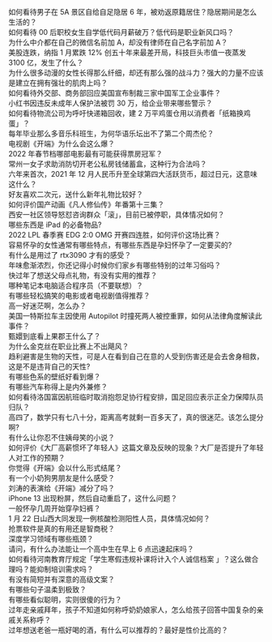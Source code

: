 如何看待男子在 5A 景区自给自足隐居 6 年，被劝返原籍居住？隐居期间是怎么生活的？  
如何看待 00 后职校女生自学低代码月薪破万？低代码是职业新风口吗？  
为什么中介都在自己的微信名前加 A，却没有律师在自己名字前加 A？  
美股连跌，纳指 1 月累跌 12% 创五十年来最差开局，科技巨头市值一夜蒸发 3100 亿，发生了什么？  
为什么很多动漫的女性长得那么纤细，却还有那么强的战斗力？强大的力量不应该是建立在拥有强壮的肌肉上吗？  
如何看待外交部、商务部回应美国宣布制裁三家中国军工企业事件？  
小红书因违反未成年人保护法被罚 30 万，给企业带来哪些警示？  
如何看待物流公司为呼吁快递箱回收，建 2 万平鸡蛋仓用以消费者「纸箱换鸡蛋」？  
每年毕业那么多音乐科班生，为何华语乐坛出不了第二个周杰伦？  
电视剧《开端》为什么会这么爆？  
2022 年春节档哪部电影最有可能获得票房冠军？  
常州一女子求助消防切开老公私房钱储蓄盒，这种行为合法吗？  
六年来首次，2021 年 12 月人民币升至全球第四大活跃货币，超过日元，这意味这什么？  
好友喜欢二次元，送什么新年礼物比较好？  
如何评价国产动画《凡人修仙传》年番第十三集？  
西安一社区领导怒怼咨询群众「滚」，目前已被停职，具体情况如何？  
哪些东西是 iPad 的必备物品?  
2022 LPL 春季赛 EDG 2:0 OMG 开赛四连胜，如何评价这场比赛？  
容易怀孕的女性通常有哪些特点，有哪些东西是孕妇怀孕了一定要买的?  
有什么是用过了 rtx3090 才有的感受？  
年味愈渐浓烈，你还记得小时候你们家乡有哪些特别的过年习俗吗？  
快过年了想送父母点礼物，有没有实用的推荐？  
哪种笔记本电脑适合程序员（不要联想）？  
有哪些轻松搞笑的电影或者电视剧值得推荐？  
高一好迷茫啊，怎么办？  
美国一特斯拉车主因使用 Autopilot 时撞死两人被控重罪，如何从法律角度解读此事件？  
甄嬛到底看上果郡王什么了？  
为什么金克丝在职业比赛上不出飓风？  
趋利避害是生物的天性，可是人在看到自己在意的人受到伤害还是会去舍身相救，这是不是违背自己的天性?  
有哪些色系的壁纸好看到爆？  
有哪些汽车称得上是内外兼修？  
如何看待洛国富因航班临时取消抱怨足协行程安排，国足回应表示正全力保障队员归队？  
高四了，数学只有七八十分，距离高考就剩一百多天了，真的很迷茫。该怎么提分啊?  
有什么让你忍不住姨母笑的小说？  
如何评价《大厂高薪惯坏了年轻人》这篇文章及反映的现象？大厂是否提升了年轻人对工作的预期？  
你觉得《开端》会以什么形式结尾？  
有一个小奶狗男朋友是什么感受？  
刘涛的表演给《开端》减分了吗？  
iPhone 13 出现粉屏，然后自动重启了，这什么问题？  
一般怀孕几周开始穿孕妇裤？  
1 月 22 日山西大同发现一例核酸检测阳性人员，具体情况如何？  
抢票软件是真的有用还是智商税？  
深度学习领域有哪些瓶颈？  
请问，有什么办法能让一个高中生在早上 6 点迅速起床吗？  
如何看待河南教育厅规定「学生寒假违规补课将计入个人诚信档案 」？这么做合理吗？能抑制培训需求吗？  
有没有简短并有深意的高级文案？  
有哪些句子温柔到极致？  
有哪些看似聪明，实则很傻的行为？  
过年走亲戚拜年，孩子不知道如何称呼奶奶娘家人，怎么给孩子回答中国复杂的亲戚关系称呼？  
过年想送老爸一瓶好喝的酒，有什么可以推荐的？最好是性价比高的？  
